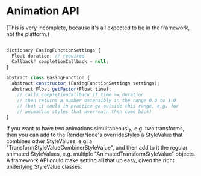 Animation API
=============

(This is very incomplete, because it's all expected to be in the
framework, not the platform.)

```javascript

dictionary EasingFunctionSettings {
  Float duration; // required
  Callback? completionCallback = null;
}

abstract class EasingFunction {
  abstract constructor (EasingFunctionSettings settings);
  abstract Float getFactor(Float time);
    // calls completionCallback if time >= duration
    // then returns a number ostensibly in the range 0.0 to 1.0
    // (but it could in practice go outside this range, e.g. for
    // animation styles that overreach then come back)
}
```


If you want to have two animations simultaneously, e.g. two
transforms, then you can add to the RenderNode's overrideStyles a
StyleValue that combines other StyleValues, e.g. a
"TransformStyleValueCombinerStyleValue", and then add to it the
regular animated StyleValues, e.g. multiple
"AnimatedTransformStyleValue" objects. A framework API could make
setting all that up easy, given the right underlying StyleValue
classes.
